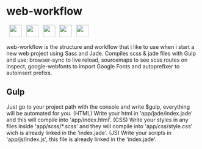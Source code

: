 # web-workflow 
 &nbsp; <img src="https://github.com/delvallejoni/web-workflow/blob/master/app/images/npm.png" width="32"/> &nbsp; <img src="https://github.com/delvallejoni/web-workflow/blob/master/app/images/gulp.png" width="32"/> &nbsp; <img src="https://github.com/delvallejoni/web-workflow/blob/master/app/images/jade.png" width="32"/> &nbsp; <img src="https://github.com/delvallejoni/web-workflow/blob/master/app/images/sass.png" width="32"/> &nbsp; <img src="https://github.com/delvallejoni/web-workflow/blob/master/app/images/autoprefixer.png" width="32"/>

web-workflow is the structure and workflow that i like to use when i start a new web project using Sass and Jade.
Compiles scss & jade files with Gulp and use: browser-sync to live reload, sourcemaps to see scss routes on inspect, google-webfonts to import Google Fonts and autoprefixer to autoinsert prefixs.
## Gulp
Just go to your project path with the console and write $gulp, everything will be automated for you.
(HTML) Write your html in 'app/jade/index.jade' and this will compile into 'app/index.html'.
(CSS) Write your styles in any files inside 'app/scss/*.scss' and they will compile into 'app/css/style.css' wich is already linked in the 'index.jade'.
(JS) Write your scripts in 'app/js/index.js', this file is already linked in the 'index.jade'.
